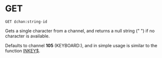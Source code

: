 # GET

`GET £chan:string-id`

Gets a single character from a channel, and returns a null string (" ") if no character is available.

Defaults to channel **105** (KEYBOARD:), and in simple usage is similar to the function [INKEY$](man_fn-inkey.md).
